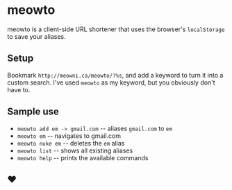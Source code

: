 # meowto

meowto is a client-side URL shortener that uses the browser's `localStorage` to save your aliases.

## Setup
Bookmark `http://meowni.ca/meowto/?%s`, and add a keyword to turn it into a custom search. I've used `meowto` as my keyword, but you obviously don't have to.

## Sample use
  - `meowto add em -> gmail.com` -- aliases `gmail.com` to `em`
  - `meowto em` -- navigates to gmail.com
  - `meowto nuke em` -- deletes the `em` alias
  - `meowto list` -- shows all existing aliases
  - `meowto help` -- prints the available commands


## ❤️
  
